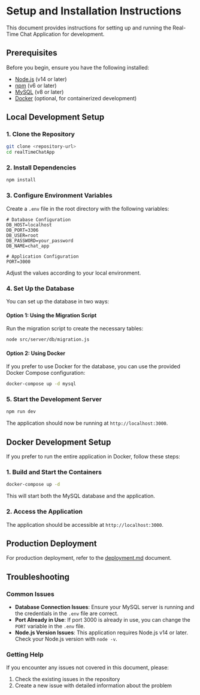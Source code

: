 # Setup and Installation Instructions

This document provides instructions for setting up and running the Real-Time Chat Application for development.

## Prerequisites

Before you begin, ensure you have the following installed:
- [Node.js](https://nodejs.org/) (v14 or later)
- [npm](https://www.npmjs.com/) (v6 or later)
- [MySQL](https://www.mysql.com/) (v8 or later)
- [Docker](https://www.docker.com/) (optional, for containerized development)

## Local Development Setup

### 1. Clone the Repository

```bash
git clone <repository-url>
cd realTimeChatApp
```

### 2. Install Dependencies

```bash
npm install
```

### 3. Configure Environment Variables

Create a `.env` file in the root directory with the following variables:

```
# Database Configuration
DB_HOST=localhost
DB_PORT=3306
DB_USER=root
DB_PASSWORD=your_password
DB_NAME=chat_app

# Application Configuration
PORT=3000
```

Adjust the values according to your local environment.

### 4. Set Up the Database

You can set up the database in two ways:

#### Option 1: Using the Migration Script

Run the migration script to create the necessary tables:

```bash
node src/server/db/migration.js
```

#### Option 2: Using Docker

If you prefer to use Docker for the database, you can use the provided Docker Compose configuration:

```bash
docker-compose up -d mysql
```

### 5. Start the Development Server

```bash
npm run dev
```

The application should now be running at `http://localhost:3000`.

## Docker Development Setup

If you prefer to run the entire application in Docker, follow these steps:

### 1. Build and Start the Containers

```bash
docker-compose up -d
```

This will start both the MySQL database and the application.

### 2. Access the Application

The application should be accessible at `http://localhost:3000`.

## Production Deployment

For production deployment, refer to the [deployment.md](./deployment.md) document.

## Troubleshooting

### Common Issues

- **Database Connection Issues**: Ensure your MySQL server is running and the credentials in the `.env` file are correct.
- **Port Already in Use**: If port 3000 is already in use, you can change the `PORT` variable in the `.env` file.
- **Node.js Version Issues**: This application requires Node.js v14 or later. Check your Node.js version with `node -v`.

### Getting Help

If you encounter any issues not covered in this document, please:
1. Check the existing issues in the repository
2. Create a new issue with detailed information about the problem